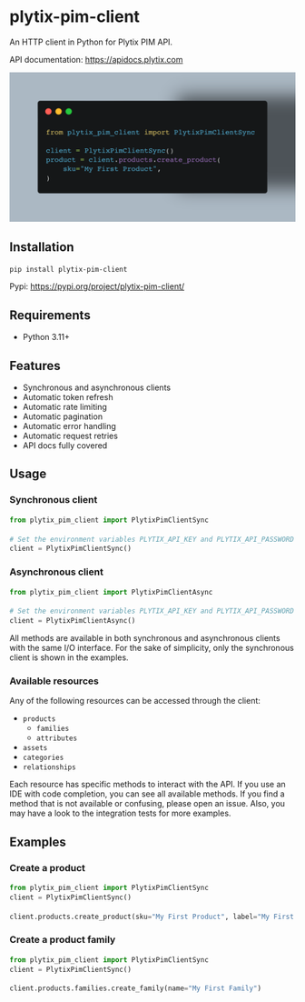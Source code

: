 # plytix-pim-client
An HTTP client in Python for Plytix PIM API.

API documentation: https://apidocs.plytix.com

![Example](https://raw.githubusercontent.com/TheTelematic/plytix-pim-client/main/doc/images/example.png)

## Installation
```bash
pip install plytix-pim-client
```
Pypi: https://pypi.org/project/plytix-pim-client/

## Requirements
- Python 3.11+

## Features
- Synchronous and asynchronous clients
- Automatic token refresh
- Automatic rate limiting
- Automatic pagination
- Automatic error handling
- Automatic request retries
- API docs fully covered

## Usage

### Synchronous client
```python
from plytix_pim_client import PlytixPimClientSync

# Set the environment variables PLYTIX_API_KEY and PLYTIX_API_PASSWORD
client = PlytixPimClientSync()
```

### Asynchronous client
```python
from plytix_pim_client import PlytixPimClientAsync

# Set the environment variables PLYTIX_API_KEY and PLYTIX_API_PASSWORD
client = PlytixPimClientAsync()
```

All methods are available in both synchronous and asynchronous clients with the same I/O interface.
For the sake of simplicity, only the synchronous client is shown in the examples.

### Available resources
Any of the following resources can be accessed through the client:
- `products`
  - `families`
  - `attributes`
- `assets`
- `categories`
- `relationships`

Each resource has specific methods to interact with the API. 
If you use an IDE with code completion, you can see all available methods.
If you find a method that is not available or confusing, please open an issue.
Also, you may have a look to the integration tests for more examples.

## Examples
### Create a product
```python
from plytix_pim_client import PlytixPimClientSync
client = PlytixPimClientSync()

client.products.create_product(sku="My First Product", label="My First Product")
```

### Create a product family
```python
from plytix_pim_client import PlytixPimClientSync
client = PlytixPimClientSync()

client.products.families.create_family(name="My First Family")
```
